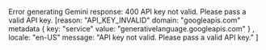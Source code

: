<!-- 
Generated by: gemini
Prompt type: sources
Generated at: 2025-06-06T21:17:29.812148
-->

Error generating Gemini response: 400 API key not valid. Please pass a valid API key. [reason: "API_KEY_INVALID"
domain: "googleapis.com"
metadata {
  key: "service"
  value: "generativelanguage.googleapis.com"
}
, locale: "en-US"
message: "API key not valid. Please pass a valid API key."
]